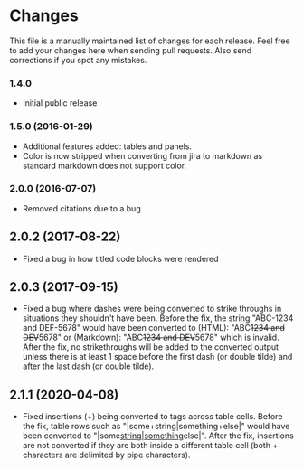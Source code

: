 # Changes

This file is a manually maintained list of changes for each release. Feel free to add your changes here when sending pull requests. Also send corrections if you spot any mistakes.

### 1.4.0

* Initial public release

### 1.5.0 (2016-01-29)

* Additional features added: tables and panels.
* Color is now stripped when converting from jira to markdown as standard markdown does not support color.

### 2.0.0 (2016-07-07)

* Removed citations due to a bug

## 2.0.2 (2017-08-22)

* Fixed a bug in how titled code blocks were rendered

## 2.0.3 (2017-09-15)

* Fixed a bug where dashes were being converted to strike throughs in situations they shouldn't have been. Before the fix, the string "ABC-1234 and DEF-5678" would have been converted to (HTML): "ABC<del>1234 and DEV</del>5678" or (Markdown): "ABC~~1234 and DEV~~5678" which is invalid. After the fix, no strikethroughs will be added to the converted output unless there is at least 1 space before the first dash (or double tilde) and after the last dash (or double tilde).

## 2.1.1 (2020-04-08)

* Fixed insertions (+) being converted to tags across table cells. Before the fix, table rows such as "|some+string|something+else|" would have been converted to "|some<ins>string|something</ins>else|". After the fix, insertions are not converted if they are both inside a different table cell (both + characters are delimited by pipe characters). 
